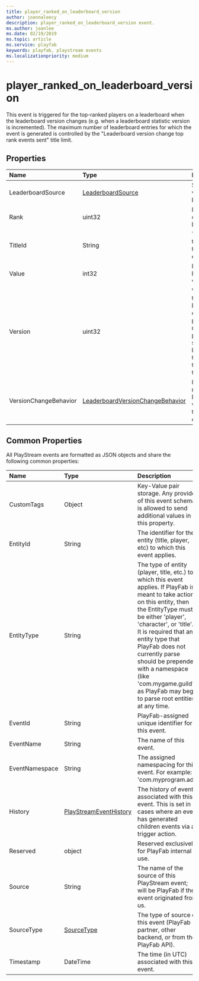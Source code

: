 ```yaml
---
title: player_ranked_on_leaderboard_version
author: joannaleecy
description: player_ranked_on_leaderboard_version event.
ms.author: joanlee
ms.date: 02/19/2019
ms.topic: article
ms.service: playfab
keywords: playfab, playstream events
ms.localizationpriority: medium
---
```


# player_ranked_on_leaderboard_version

This event is triggered for the top-ranked players on a leaderboard when the leaderboard version changes (e.g. when a leaderboard statistic version is incremented). The maximum number of leaderboard entries for which the event is generated is controlled by the "Leaderboard version change top rank events sent" title limit.

## Properties

|Name|Type|Description|
| :--------------------|:-------------------|:----------------------|
|LeaderboardSource|[LeaderboardSource](data-types/leaderboardsource.md)|Source of the values for the leaderboard.|
|Rank|uint32|Player's rank on the leaderboard.|
|TitleId|String|The ID of the title to which this player event applies.|
|Value|int32|Player's leaderboard value.|
|Version|uint32|Version of the leaderboard on which the player is ranked. For player statistic leaderboards, this matches the version of the statistic.|
|VersionChangeBehavior|[LeaderboardVersionChangeBehavior](data-types/leaderboardversionchangebehavior.md)|Behavior with respect to the leaderboard values when the version changed.|

## Common Properties

All PlayStream events are formatted as JSON objects and share the following common properties:

|Name|Type|Description|
| :--------------------|:-------------------|:----------------------|
|CustomTags|Object|Key-Value pair storage. Any provider of this event schema is allowed to send additional values in this property.|
|EntityId|String|The identifier for the entity (title, player, etc) to which this event applies.|
|EntityType|String|The type of entity (player, title, etc.) to which this event applies. If PlayFab is meant to take action on this entity, then the EntityType must be either 'player', 'character', or 'title'. It is required that any entity type that PlayFab does not currently parse should be prepended with a namespace (like 'com.mygame.guild') as PlayFab may begin to parse root entities at any time.|
|EventId|String|PlayFab-assigned unique identifier for this event.|
|EventName|String|The name of this event.|
|EventNamespace|String|The assigned namespacing for this event. For example: 'com.myprogram.ads'|
|History|[PlayStreamEventHistory](data-types/playstreameventhistory.md)|The history of events associated with this event. This is set in cases where an event has generated children events via a trigger action.|
|Reserved|object|Reserved exclusively for PlayFab internal use.|
|Source|String|The name of the source of this PlayStream event; will be PlayFab if the event originated from us.|
|SourceType|[SourceType](data-types/sourcetype.md)|The type of source of this event (PlayFab partner, other backend, or from the PlayFab API).|
|Timestamp|DateTime|The time (in UTC) associated with this event.|